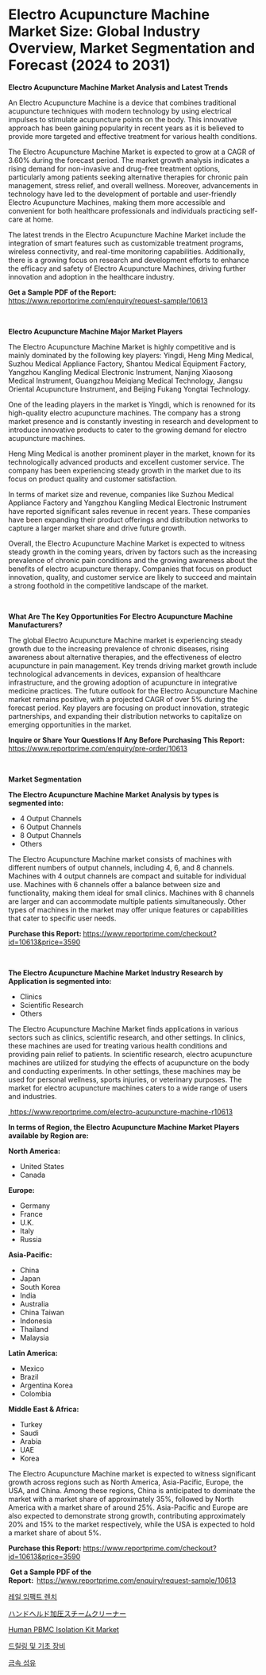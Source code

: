 <p><h1>Electro Acupuncture Machine Market Size: Global Industry Overview, Market Segmentation and Forecast (2024 to 2031)</h1></p><p><strong>Electro Acupuncture Machine Market Analysis and Latest Trends</strong></p>
<p><p>An Electro Acupuncture Machine is a device that combines traditional acupuncture techniques with modern technology by using electrical impulses to stimulate acupuncture points on the body. This innovative approach has been gaining popularity in recent years as it is believed to provide more targeted and effective treatment for various health conditions.</p><p>The Electro Acupuncture Machine Market is expected to grow at a CAGR of 3.60% during the forecast period. The market growth analysis indicates a rising demand for non-invasive and drug-free treatment options, particularly among patients seeking alternative therapies for chronic pain management, stress relief, and overall wellness. Moreover, advancements in technology have led to the development of portable and user-friendly Electro Acupuncture Machines, making them more accessible and convenient for both healthcare professionals and individuals practicing self-care at home.</p><p>The latest trends in the Electro Acupuncture Machine Market include the integration of smart features such as customizable treatment programs, wireless connectivity, and real-time monitoring capabilities. Additionally, there is a growing focus on research and development efforts to enhance the efficacy and safety of Electro Acupuncture Machines, driving further innovation and adoption in the healthcare industry.</p></p>
<p><strong>Get a Sample PDF of the Report:&nbsp;</strong> <a href="https://www.reportprime.com/enquiry/request-sample/10613">https://www.reportprime.com/enquiry/request-sample/10613</a></p>
<p>&nbsp;</p>
<p><strong>Electro Acupuncture Machine Major Market Players</strong></p>
<p><p>The Electro Acupuncture Machine Market is highly competitive and is mainly dominated by the following key players: Yingdi, Heng Ming Medical, Suzhou Medical Appliance Factory, Shantou Medical Equipment Factory, Yangzhou Kangling Medical Electronic Instrument, Nanjing Xiaosong Medical Instrument, Guangzhou Meiqiang Medical Technology, Jiangsu Oriental Acupuncture Instrument, and Beijing Fukang Yongtai Technology.</p><p>One of the leading players in the market is Yingdi, which is renowned for its high-quality electro acupuncture machines. The company has a strong market presence and is constantly investing in research and development to introduce innovative products to cater to the growing demand for electro acupuncture machines.</p><p>Heng Ming Medical is another prominent player in the market, known for its technologically advanced products and excellent customer service. The company has been experiencing steady growth in the market due to its focus on product quality and customer satisfaction.</p><p>In terms of market size and revenue, companies like Suzhou Medical Appliance Factory and Yangzhou Kangling Medical Electronic Instrument have reported significant sales revenue in recent years. These companies have been expanding their product offerings and distribution networks to capture a larger market share and drive future growth.</p><p>Overall, the Electro Acupuncture Machine Market is expected to witness steady growth in the coming years, driven by factors such as the increasing prevalence of chronic pain conditions and the growing awareness about the benefits of electro acupuncture therapy. Companies that focus on product innovation, quality, and customer service are likely to succeed and maintain a strong foothold in the competitive landscape of the market.</p></p>
<p>&nbsp;</p>
<p><strong>What Are The Key Opportunities For Electro Acupuncture Machine Manufacturers?</strong></p>
<p><p>The global Electro Acupuncture Machine market is experiencing steady growth due to the increasing prevalence of chronic diseases, rising awareness about alternative therapies, and the effectiveness of electro acupuncture in pain management. Key trends driving market growth include technological advancements in devices, expansion of healthcare infrastructure, and the growing adoption of acupuncture in integrative medicine practices. The future outlook for the Electro Acupuncture Machine market remains positive, with a projected CAGR of over 5% during the forecast period. Key players are focusing on product innovation, strategic partnerships, and expanding their distribution networks to capitalize on emerging opportunities in the market.</p></p>
<p><strong>Inquire or Share Your Questions If Any Before Purchasing This Report:</strong> <a href="https://www.reportprime.com/enquiry/pre-order/10613">https://www.reportprime.com/enquiry/pre-order/10613</a></p>
<p>&nbsp;</p>
<p><strong>Market Segmentation</strong></p>
<p><strong>The Electro Acupuncture Machine Market Analysis by types is segmented into:</strong></p>
<p><ul><li>4 Output Channels</li><li>6 Output Channels</li><li>8 Output Channels</li><li>Others</li></ul></p>
<p><p>The Electro Acupuncture Machine market consists of machines with different numbers of output channels, including 4, 6, and 8 channels. Machines with 4 output channels are compact and suitable for individual use. Machines with 6 channels offer a balance between size and functionality, making them ideal for small clinics. Machines with 8 channels are larger and can accommodate multiple patients simultaneously. Other types of machines in the market may offer unique features or capabilities that cater to specific user needs.</p></p>
<p><strong>Purchase this Report:&nbsp;</strong><a href="https://www.reportprime.com/checkout?id=10613&price=3590">https://www.reportprime.com/checkout?id=10613&price=3590</a></p>
<p>&nbsp;</p>
<p><strong>The Electro Acupuncture Machine Market Industry Research by Application is segmented into:</strong></p>
<p><ul><li>Clinics</li><li>Scientific Research</li><li>Others</li></ul></p>
<p><p>The Electro Acupuncture Machine Market finds applications in various sectors such as clinics, scientific research, and other settings. In clinics, these machines are used for treating various health conditions and providing pain relief to patients. In scientific research, electro acupuncture machines are utilized for studying the effects of acupuncture on the body and conducting experiments. In other settings, these machines may be used for personal wellness, sports injuries, or veterinary purposes. The market for electro acupuncture machines caters to a wide range of users and industries.</p></p>
<p><a href="https://www.reportprime.com/electro-acupuncture-machine-r10613">&nbsp;https://www.reportprime.com/electro-acupuncture-machine-r10613</a></p>
<p><strong>In terms of Region, the Electro Acupuncture Machine Market Players available by Region are:</strong></p>
<p>
    <p> <strong> North America: </strong>
        <ul>
            <li>United States</li>
            <li>Canada</li>
        </ul>
        </p> 
    <p> <strong> Europe: </strong>
        <ul>
            <li>Germany</li>
            <li>France</li>
            <li>U.K.</li>
            <li>Italy</li>
            <li>Russia</li>
        </ul>
        </p> 
    <p> <strong> Asia-Pacific: </strong>
        <ul>
            <li>China</li>
            <li>Japan</li>
            <li>South Korea</li>
            <li>India</li>
            <li>Australia</li>
            <li>China Taiwan</li>
            <li>Indonesia</li>
            <li>Thailand</li>
            <li>Malaysia</li>
        </ul>
        </p> 
    <p> <strong> Latin America: </strong>
        <ul>
            <li>Mexico</li>
            <li>Brazil</li>
            <li>Argentina Korea</li>
            <li>Colombia</li>
        </ul>
        </p> 
    <p> <strong> Middle East & Africa: </strong>
        <ul>
            <li>Turkey</li>
            <li>Saudi</li>
            <li>Arabia</li>
            <li>UAE</li>
            <li>Korea</li>
        </ul>
    </p>
    </p>
<p><p>The Electro Acupuncture Machine market is expected to witness significant growth across regions such as North America, Asia-Pacific, Europe, the USA, and China. Among these regions, China is anticipated to dominate the market with a market share of approximately 35%, followed by North America with a market share of around 25%. Asia-Pacific and Europe are also expected to demonstrate strong growth, contributing approximately 20% and 15% to the market respectively, while the USA is expected to hold a market share of about 5%.</p></p>
<p><strong>Purchase this Report: </strong><a href="https://www.reportprime.com/checkout?id=10613&price=3590">https://www.reportprime.com/checkout?id=10613&price=3590</a></p>
<p>&nbsp;<strong>Get a Sample PDF of the Report:&nbsp;&nbsp;</strong><a href="https://www.reportprime.com/enquiry/request-sample/10613">https://www.reportprime.com/enquiry/request-sample/10613</a></p>
<p><strong></strong></p>
<p><p><a href="https://github.com/iansanftyord09878/Market-Research-Report-List-1/blob/main/377061421996.md">레일 임팩트 렌치</a></p><p><a href="https://medium.com/@byroalenzuela76845/%E3%83%8F%E3%83%B3%E3%83%89%E3%83%98%E3%83%AB%E3%83%89%E5%8A%A0%E5%9C%A7%E3%82%B9%E3%83%81%E3%83%BC%E3%83%A0%E3%82%AF%E3%83%AA%E3%83%BC%E3%83%8A%E3%83%BC%E3%83%9E%E3%83%BC%E3%82%B1%E3%83%83%E3%83%88%E3%81%AE%E6%8C%87%E6%A8%99%E3%82%92%E8%A7%A3%E8%AA%AD%E3%81%99%E3%82%8B-%E3%83%9E%E3%83%BC%E3%82%B1%E3%83%83%E3%83%88%E3%82%B7%E3%82%A7%E3%82%A2-%E3%83%88%E3%83%AC%E3%83%B3%E3%83%89-%E6%88%90%E9%95%B7%E3%83%91%E3%82%BF%E3%83%BC%E3%83%B3-c8c6cb0d254e">ハンドヘルド加圧スチームクリーナー</a></p><p><a href="https://github.com/jsmusil/Market-Research-Report-List-2/blob/main/human-pbmc-isolation-kit-market.md">Human PBMC Isolation Kit Market</a></p><p><a href="https://medium.com/@simeonbode1/2031%EB%85%84%EA%B9%8C%EC%A7%80-%EC%98%88%EC%83%81%EB%90%98%EB%8A%94-%EB%93%9C%EB%A6%B4%EB%A7%81-%EB%B0%8F-%EA%B8%B0%EC%B4%88%EC%9E%A5%EB%B9%84-%EC%8B%9C%EC%9E%A5-%EB%8F%99%ED%96%A5-%EB%B0%8F-%EC%8B%9C%EC%9E%A5-%EB%B6%84%EC%84%9D-c355c453961d">드릴링 및 기초 장비</a></p><p><a href="https://medium.com/@joeyjohns20/%EA%B8%88%EC%86%8D-%EC%84%AC%EC%9C%A0-%EC%8B%9C%EC%9E%A5-%EC%A2%85%EB%A5%98-%EC%9D%91%EC%9A%A9-%EB%B0%8F-%EC%A7%80%EB%A6%AC%EC%97%90-%EB%8C%80%ED%95%9C-%ED%8F%AC%EA%B4%84%EC%A0%81%EC%9D%B8-%ED%8F%89%EA%B0%80-7479275d3e3c">금속 섬유</a></p></p>